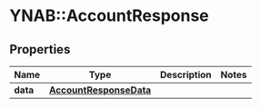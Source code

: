 # YNAB::AccountResponse

## Properties
Name | Type | Description | Notes
------------ | ------------- | ------------- | -------------
**data** | [**AccountResponseData**](AccountResponseData.md) |  | 


